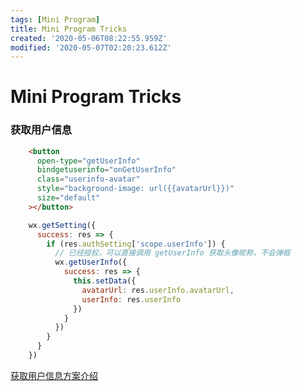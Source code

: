 ```yaml
---
tags: [Mini Program]
title: Mini Program Tricks
created: '2020-05-06T08:22:55.959Z'
modified: '2020-05-07T02:20:23.612Z'
---
```


# Mini Program Tricks

### 获取用户信息

```HTML
    <button 
      open-type="getUserInfo" 
      bindgetuserinfo="onGetUserInfo"
      class="userinfo-avatar"
      style="background-image: url({{avatarUrl}})"
      size="default"
    ></button>
```
```JavaScript
    wx.getSetting({
      success: res => {
        if (res.authSetting['scope.userInfo']) {
          // 已经授权，可以直接调用 getUserInfo 获取头像昵称，不会弹框
          wx.getUserInfo({
            success: res => {
              this.setData({
                avatarUrl: res.userInfo.avatarUrl,
                userInfo: res.userInfo
              })
            }
          })
        }
      }
    })
```

[获取用户信息方案介绍](https://developers.weixin.qq.com/community/develop/doc/c45683ebfa39ce8fe71def0631fad26b)
